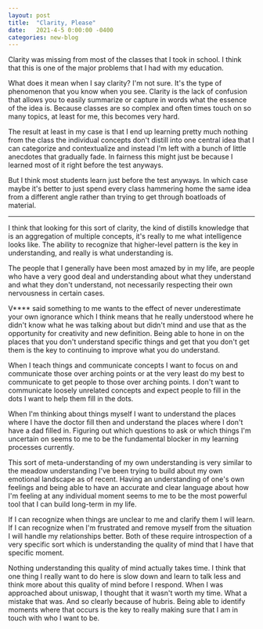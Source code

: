 ```yaml
---
layout: post
title:  "Clarity, Please"
date:   2021-4-5 0:00:00 -0400
categories: new-blog
---
```

Clarity was missing from most of the classes that I took in school. I think that this is one of the major problems that I had with my education. 

What does it mean when I say clarity? I'm not sure. It's the type of phenomenon that you know when you see. Clarity is the lack of confusion that allows you to easily summarize or capture in words what the essence of the idea is. Because classes are so complex and often times touch on so many topics, at least for me, this becomes very hard.

The result at least in my case is that I end up learning pretty much nothing from the class the individual concepts don't distill into one central idea that I can categorize and contextualize and instead I'm left with a bunch of little anecdotes that gradually fade. In fairness this might just be because I learned most of it right before the test anyways.

But I think most students learn just before the test anyways. In which case maybe it's better to just spend every class hammering home the same idea from a different angle rather than trying to get through boatloads of material.

---

I think that looking for this sort of clarity, the kind of distills knowledge that is an aggregation of multiple concepts, it's really to me what intelligence looks like. The ability to recognize that higher-level pattern is the key in understanding, and really is what understanding is.

The people that I generally have been most amazed by in my life, are people who have a very good deal and understanding about what they understand and what they don't understand, not necessarily respecting their own nervousness in certain cases.

V**** said something to me wants to the effect of never underestimate your own ignorance which I think means that he really understood where he didn't know what he was talking about but didn't mind and use that as the opportunity for creativity and new definition. Being able to hone in on the places that you don't understand specific things and get that you don't get them is the key to continuing to improve what you do understand.

When I teach things and communicate concepts I want to focus on and communicate those over arching points or at the very least do my best to communicate to get people to those over arching points. I don't want to communicate loosely unrelated concepts and expect people to fill in the dots I want to help them fill in the dots.

When I'm thinking about things myself I want to understand the places where I have the doctor fill then and understand the places where I don't have a dad filled in. Figuring out which questions to ask or which things I'm uncertain on seems to me to be the fundamental blocker in my learning processes currently.

This sort of meta-understanding of my own understanding is very similar to the meadow understanding I've been trying to build about my own emotional landscape as of recent. Having an understanding of one's own feelings and being able to have an accurate and clear language about how I'm feeling at any individual moment seems to me to be the most powerful tool that I can build long-term in my life.

If I can recognize when things are unclear to me and clarify them I will learn. If I can recognize when I'm frustrated and remove myself from the situation I will handle my relationships better. Both of these require introspection of a very specific sort which is understanding the quality of mind that I have that specific moment.

Nothing understanding this quality of mind actually takes time. I think that one thing I really want to do here is slow down and learn to talk less and think more about this quality of mind before I respond. When I was approached about uniswap, I thought that it wasn't worth my time. What a mistake that was. And so clearly because of hubris. Being able to identify moments where that occurs is the key to really making sure that I am in touch with who I want to be.